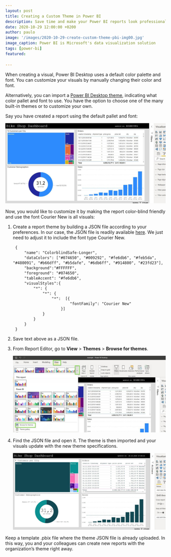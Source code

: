 ```yaml
---
layout: post
title: Creating a Custom Theme in Power BI
description: Save time and make your Power BI reports look professional by creating custom themes.
date: 2020-10-29 12:00:00 +0200
author: paulo
image: '/images/2020-10-29-create-custom-theme-pbi-img00.jpg'
image_caption: Power BI is Microsoft's data visualization solution
tags: [power-bi]
featured: 

---
```


When creating a visual, Power BI Desktop uses a default color palette and font. You can customize your visuals by manually changing their color and font.   

Alternatively, you can import a [Power BI Desktop theme](https://docs.microsoft.com/en-us/power-bi/create-reports/desktop-report-themes), indicating what color pallet and font to use. You have the option to choose one of the many built-in themes or to customize your own.   

Say you have created a report using the default pallet and font:  

![2020-10-29-create-custom-theme-pbi-img01](/images/2020-10-29-create-custom-theme-pbi-img01.jpg)

Now, you would like to customize it by making the report color-blind friendly and use the font Courier New is all visuals:  


1. Create a report theme by building a JSON file according to your preferences. In our case, the JSON file is readily available [here](https://community.powerbi.com/t5/Themes-Gallery/Color-Blind-Friendly/m-p/140597). We just need to adjust it to include the font type Courier New.  

		{ 
			"name": "ColorblindSafe-Longer", 
			"dataColors": ["#074650", "#009292", "#fe6db6", "#feb5da", "#480091", "#b66dff", "#b5dafe", "#6db6ff", "#914800", "#23fd23"],
			"background":"#FFFFFF",
			"foreground": "#074650",
			"tableAccent": "#fe6db6",
			"visualStyles":{
				"*": {
					"*": {
						"*":  [{
								"fontFamily": "Courier New"
							}]
					}
				}
			}
		}

2. Save text above as a JSON file.  

3. From Report Editor, go to **View** > **Themes** > **Browse for themes**.  

	![2020-10-29-create-custom-theme-pbi-img03](/images/2020-10-29-create-custom-theme-pbi-img03.jpg)

4. Find the JSON file and open it. The theme is then imported and your visuals update with the new theme specifications.  

	![2020-10-29-create-custom-theme-pbi-img02](/images/2020-10-29-create-custom-theme-pbi-img02.jpg)

Keep a template .pbix file where the theme JSON file is already uploaded. In this way, you and your colleagues can create new reports with the organization’s theme right away. 